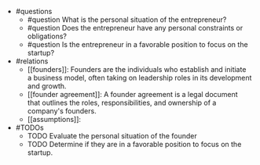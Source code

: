 - #questions
	- #question What is the personal situation of the entrepreneur?
	- #question Does the entrepreneur have any personal constraints or obligations?
	- #question Is the entrepreneur in a favorable position to focus on the startup?
- #relations
	- [[founders]]: Founders are the individuals who establish and initiate a business model, often taking on leadership roles in its development and growth.
	- [[founder agreement]]: A founder agreement is a legal document that outlines the roles, responsibilities, and ownership of a company's founders.
	- [[assumptions]]: 
- #TODOs
	- TODO Evaluate the personal situation of the founder
	- TODO  Determine if they are in a favorable position to focus on the startup.











